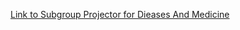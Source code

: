 [Link to Subgroup Projector for Dieases And Medicine](https://projector.tensorflow.org/?config=https://raw.githubusercontent.com/coursephd/PostgreSQL/master/DeepLearning/002-dismed-subgrp-w2v/002-dismed-subgrp-w2v-config.json)
